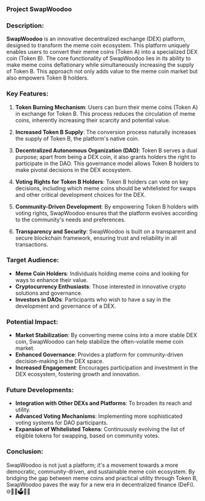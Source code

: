 ### **Project SwapWoodoo**

### Description:
**SwapWoodoo** is an innovative decentralized exchange (DEX) platform, designed to transform the meme coin ecosystem. This platform uniquely enables users to convert their meme coins (Token A) into a specialized DEX coin (Token B). The core functionality of SwapWoodoo lies in its ability to make meme coins deflationary while simultaneously increasing the supply of Token B. This approach not only adds value to the meme coin market but also empowers Token B holders.

### Key Features:
1. **Token Burning Mechanism**: Users can burn their meme coins (Token A) in exchange for Token B. This process reduces the circulation of meme coins, inherently increasing their scarcity and potential value.

2. **Increased Token B Supply**: The conversion process naturally increases the supply of Token B, the platform's native coin.

3. **Decentralized Autonomous Organization (DAO)**: Token B serves a dual purpose; apart from being a DEX coin, it also grants holders the right to participate in the DAO. This governance model allows Token B holders to make pivotal decisions in the DEX ecosystem.

4. **Voting Rights for Token B Holders**: Token B holders can vote on key decisions, including which meme coins should be whitelisted for swaps and other critical development choices for the DEX.

5. **Community-Driven Development**: By empowering Token B holders with voting rights, SwapWoodoo ensures that the platform evolves according to the community's needs and preferences.

6. **Transparency and Security**: SwapWoodoo is built on a transparent and secure blockchain framework, ensuring trust and reliability in all transactions.

### Target Audience:
- **Meme Coin Holders**: Individuals holding meme coins and looking for ways to enhance their value.
- **Cryptocurrency Enthusiasts**: Those interested in innovative crypto solutions and governance.
- **Investors in DAOs**: Participants who wish to have a say in the development and governance of a DEX.

### Potential Impact:
- **Market Stabilization**: By converting meme coins into a more stable DEX coin, SwapWoodoo can help stabilize the often-volatile meme coin market.
- **Enhanced Governance**: Provides a platform for community-driven decision-making in the DEX space.
- **Increased Engagement**: Encourages participation and investment in the DEX ecosystem, fostering growth and innovation.

### Future Developments:
- **Integration with Other DEXs and Platforms**: To broaden its reach and utility.
- **Advanced Voting Mechanisms**: Implementing more sophisticated voting systems for DAO participants.
- **Expansion of Whitelisted Tokens**: Continuously evolving the list of eligible tokens for swapping, based on community votes.

### Conclusion:
SwapWoodoo is not just a platform; it's a movement towards a more democratic, community-driven, and sustainable meme coin ecosystem. By bridging the gap between meme coins and practical utility through Token B, SwapWoodoo paves the way for a new era in decentralized finance (DeFi). 🌐💱🔥🗳️🚀🎉